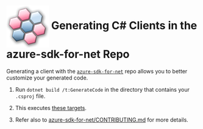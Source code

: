 # <img align="center" src="../images/logo.png">  Generating C# Clients in the azure-sdk-for-net Repo

Generating a client with the [`azure-sdk-for-net`][azure_sdk_for_net] repo allows you to better customize your generated code.

1. Run `dotnet build /t:GenerateCode` in the directory that contains your `.csproj` file.

2. This executes [these targets][targets].

3. Refer also to [azure-sdk-for-net/CONTRIBUTING.md][contributing] for more details.

<!-- LINKS -->
[azure_sdk_for_net]: https://github.com/Azure/azure-sdk-for-net/tree/master/sdk
[targets]: https://github.com/Azure/autorest.csharp/blob/feature/v3/src/AutoRest.CSharp/build/CodeGeneration.targets
[contributing]: https://github.com/Azure/azure-sdk-for-net/blob/master/CONTRIBUTING.md#on-boarding-new-generated-code-library